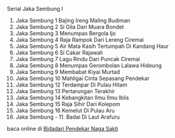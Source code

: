 Serial Jaka Sembung I
01. Jaka Sembung 1 Bajing Ireng Maling Budiman
02. Jaka Sembung 2 Si Gila Dari Muara Bondet
03. Jaka Sembung 3 Menumpas Bergola Ijo
04. Jaka Sembung 4 Raja Rampok Dari Lereng
Ciremai
05. Jaka Sembung 5 Air Mata Kasih Tertumpah Di
Kandang Haur
06. Jaka Sembung 6 Si Cakar Rajawali
07. Jaka Sembung 7 Lagu Rindu Dari Puncak Ciremai
08. Jaka Sembung 8 Menumpas Gerombolan Lalawa
Hideung
09. Jaka Sembung 9 Membabat Kiyai Murtad
10. Jaka Sembung 10 Mahligai Cinta Sepasang
Pendekar
11. Jaka Sembung 12 Terdampar Di Pulau Hitam
12. Jaka Sembung 13 Pertarungan Terakhir
13. Jaka Sembung 14 Kebangkitan Ilmu Ilmu Iblis
14. Jaka Sembung 15 Raja Sihir Dari Kolepom
15. Jaka Sembung 16 Kemelut Di Pulau Aru
16. Jaka Sembung - 11. Badai Di Laut Arafuru

baca online di <a href='http://cerita-silat.mywapblog.com' title='Pedang Sakti Cersil Istana Pendekar Dewa Naga Raja Iblis Racun Ceritasilat '> Bidadari Pendekar Naga Sakti</a>